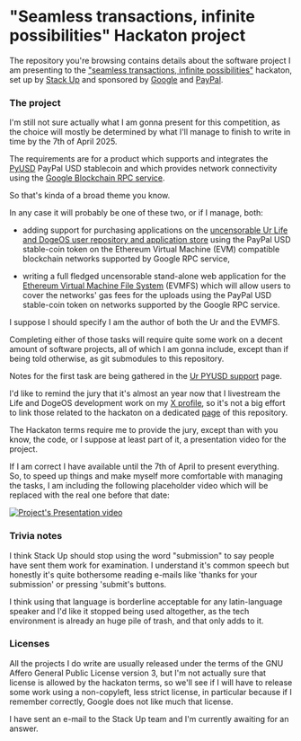 # "Seamless transactions, infinite possibilities" Hackaton project

The repository you're browsing contains details about the software
project I am presenting to the
["seamless transactions, infinite possibilities"](
  https://hackathon.stackup.dev/web/events/seamless-transactions-infinite-possibilities)
hackaton, set up by
[Stack Up](
  https://stackup.dev)
and sponsored by
[Google](
  https://google.com)
and
[PayPal](
  https://paypal.com).

### The project

I'm still not sure actually what I am gonna present for this competition,
as the choice will mostly be determined by what I'll manage to finish
to write in time by the 7th of April 2025.

The requirements are for a product which supports and integrates the
[PyUSD](
  https://www.paypal.com/us/digital-wallet/manage-money/crypto/pyusd)
PayPal USD stablecoin and which provides network connectivity
using the
[Google Blockchain RPC service](
  https://cloud.google.com/blockchain-rpc/docs/quickstart).

So that's kinda of a broad theme you know.

In any case it will probably be one of these two, or if I manage, both:

- adding support for purchasing applications on the
  [uncensorable Ur Life and DogeOS user repository and application store](
    https://github.com/themartiancompany/ur)
  using the PayPal USD stable-coin token on the Ethereum Virtual Machine (EVM)
  compatible blockchain networks supported by Google RPC service,

- writing a full fledged uncensorable stand-alone web application for the
  [Ethereum Virtual Machine File System](
    https://github.com/themartiancompany/evmfs)
  (EVMFS) which will allow users to cover the networks' gas fees for the uploads
  using the PayPal USD stable-coin token on networks supported by the Google
  RPC service.

I suppose I should specify I am the author of both the Ur and the EVMFS.

Completing either of those tasks will require quite some work on a decent
amount of software projects, all of which I am gonna include, except than
if being told otherwise, as git submodules to this repository.

Notes for the first task are being gathered in the
[Ur PYUSD support](
  ur-pyusd-support.md)
page.

I'd like to remind the jury that it's almost an year now that I livestream
the Life and DogeOS development work on my
[X profile](
  https://x.com/truocolo),
so it's not a big effort to link those related to the hackaton on a dedicated
[page](
  development-livestreams.md)
of this repository.

The Hackaton terms require me to provide the jury, except than with you know,
the code, or I suppose at least part of it, a presentation video for the project.

If I am correct I have available until the 7th of April to present
everything. So, to speed up things and make myself more comfortable
with managing the tasks,
I am including the following placeholder video which will be replaced
with the real one before that date:


[![Project's Presentation video](project-presentation-video.gif)]("https://github.com/themartiancompany/seamless-transactions-infinite-possibilities-hackaton/blob/main/project-presentation-video.mp4")

### Trivia notes

I think Stack Up should stop using the word "submission" to say people
have sent them work for examination. I understand it's common speech
but honestly it's quite bothersome reading e-mails like
'thanks for your submission' or pressing 'submit's buttons.

I think using that language is borderline acceptable for any latin-language
speaker and I'd like it stopped being used altogether, as the tech
environment is already an huge pile of trash, and that only adds to it.

### Licenses

All the projects I do write are usually released under the terms of the
GNU Affero General Public License version 3, but I'm not actually sure
that license is allowed by the hackaton terms, so we'll see if I will
have to release some work using a non-copyleft, less strict license,
in particular because if I remember correctly, Google does not like
much that license.

I have sent an e-mail to the Stack Up team and I'm currently awaiting for
an answer.
